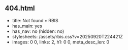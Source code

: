 ## 404.html
- title: Not found • RBIS
- has_main: yes
- has_nav: no (hidden: no)
- stylesheets: /assets/rbis.css?v=20250920T224421Z
- images: 0
0, links: 2, h1: 0
0, meta_desc_len: 0
